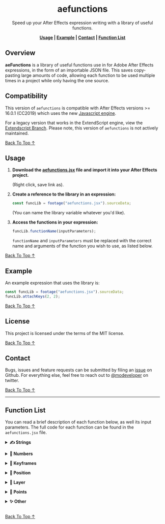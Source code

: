 <!-- Links -->
[Back To Top ↑]: #aefunctions

<div align="center">

# aefunctions

Speed up your After Effects expression writing with a library of useful functions.

**[Usage](#usage) | [Example](#example) | [Contact](#contact) | [Function List](#function-list)**

</div>

## Overview

**aeFunctions** is a library of useful functions use in for Adobe After Effects expressions, in the form of an importable JSON file. This saves copy-pasting large amounts of code, allowing each function to be used multiple times in a project while only having the one source.

## Compatibility

This version of `aefunctions` is compatible with After Effects versions >= 16.0.1 (CC2019) which uses the new [Javascript engine](https://helpx.adobe.com/after-effects/using/expression-language-reference.html).

For a legacy version that works in the ExtendScript engine, view the [Extendscript Branch](https://github.com/motiondeveloper/aefunctions/tree/extendscript). Please note, this version of `aefunctions` is not actively maintained.

[Back To Top ↑]

## Usage

1. **Download the [aefunctions.jsx](https://raw.githubusercontent.com/timhaywood/aeFunctions/master/aefunctions.jsx) file and import it into your After Effects project.**

   (Right click, save link as).

2. **Create a reference to the library in an expression:**

   ```javascript
   const funcLib = footage("aefunctions.jsx").sourceData;
   ```

   (You can name the library variable whatever you'd like).

3. **Access the functions in your expression:**

    ```javascript
    funcLib.functionName(inputParameters);
    ```

    `functionName` and `inputParameters` must be replaced with the correct name and arguments of the function you wish to use, as listed below.

[Back To Top ↑]

## Example

   An example expression that uses the library is:

   ```javascript
   const funcLib = footage("aefunctions.jsx").sourceData;
   funcLib.attachKeys(2, 2);
   ```

[Back To Top ↑]

## License

This project is licensed under the terms of the MIT license.

[Back To Top ↑]

## Contact

Bugs, issues and feature requests can be submitted by filing an [issue](https://github.com/motiondeveloper/ekeys/issues) on Github. For everything else, feel free to reach out to [@modeveloper](https://twitter.com/modeveloper) on twitter.

[Back To Top ↑]

----------

## Function List

You can read a brief description of each function below, as well its input parameters. The full code for each function can be found in the `aefunctions.jsx` file.

**<details><summary>✍️ Strings</summary>**

- **textCount**

  ```javascript
  textCount(sourceText, type);
  ```

  Returns the number of words, lines or characters in a string. Takes a string and the type of count, either `"word"`,`"line"` or `"char"`. If no count type is specified, a default of `"word"` is used.

- **cleanLines**

  ```javascript
  cleanString(string, maxLines, maxCharacters);
  ```

  Limits the maximum number of lines, as well as performing the following actions on each line:

  - Limiting the number of characters
  - Removing leading and trailing whitespace

- **textLayerIsEmpty**

  ```javascript
  textLayerIsEmpty(layer);
  ```

  Returns true is the `sourceText` property of a layer is empty, or false otherwise.

- **textLayersAreAllEmpty**

  ```javascript
  textLayersAreAllEmpty(layers);
  ```

  Returns true if all the text layers in an array have an empty `sourceText` property.

- **getNonEmptyTextLayers**

  ```javascript
  getLastNonEmptyTextLayer(layers);
  ```

  Filters out the text layers in an array that have empty `sourceText` properties.

- **textLayersAreAllEmpty**

  ```javascript
  textLayersAreAllEmpty(layers);
  ```

  Returns `true` if the text layers in a given are all empty, otherwise returns `true`.

</details>

**<details><summary>🧮 Numbers</summary>**

- **padNumber**

  ```javascript
  padNumber(num, length);
  ```

  Adds leading zeros to a number, up to a specified total length.

- **commaNum**

  ```javascript
  commaNum(num);
  ```

  Rounds and adds commas to a number (e.g. "100,000,000). Original function courtesy of Dan Ebberts.

- **countdown**

  ```javascript
  countdown(length, speed);
  ```

  Returns an string in the format `minutes:seconds`, counting down to zero from a specified number of seconds. An optional `speed` value can be given to mofify the countdown rate (defaults to `1`).

</details>

**<details><summary>🔹 Keyframes</summary>**

- **attachKeys**

  ```javascript
  attachKeys(inKeys, outKeys);
  ```

  Attaches a specified number of keyframes to the in and out point of a layer, so you can trim the layer and your keyframed animation will follow. Takes the number of in and out keyframes to attach as input.

- **bounceKeys**

  ```javascript
  bounceKeys(amp, freq, decay, keyMin, keyMax);
  ```

  Adds a bounce effect to the keyframes within a specified range. Somewhat untested.
  Adapted from [Danny Jenkins' bounce script](http://dannyjenkins.com.au/After-Effects-Expressions).

- **keyframesToArray**

  ```javascript
  keyframesToArray();
  ```

  Returns an array of keyframes, where each element is an object with `.time` and `.value` properties. Takes no inputs.

</details>

**<details><summary>📌 Position</summary>**

- **isometricPosition**

  ```javascript
  isometricPosition(pointControl, offset);
  ```

  Takes a set of 2D coordinates from a point control effect and returns isometric positions. Takes the name of the point control and an offset array as input.

- **circularMotion**

  ```javascript
  circularMotion(radius, revolutionTime, startAngle);
  ```

  Returns an animated, 2 dimensional value that moves in a circle according to a given `radius`, `revolutionTime` (time to complete one revolution), and `startAngle`.

- **circularPosition**

  ```javascript
  circularPosition(radius, angle);
  ```

  Returns a position along a circle according to a given `radius` and `angle`.

</details>

**<details><summary>🥞 Layer</summary>**

- **layersToLayerNames**

  ```javascript
  layersToLayerNames(layers);
  ```

  Returns an array of the names of all the layers in a given array.

- **layerNamesToLayers**

  ```javascript
  layerNamesToLayers(layersNames);
  ```

  Given an array of layer names, it returns an array of their perspective layers.

- **layerBoundsPath**

  ```javascript
  layerBoundsPath(buffer, sourceLayer, extend, sampleTime);
  ```

  Returns a path that is a rectangle the size of the specified layer, plus a given buffer. Takes the buffer amount, source layer, whether to include extents, and a sample time as optional inputs. If no inputs a given, it defaults to `0`, `thisLayer`, `false` and `time`.

- **layerTopLeft**

  ```javascript
  layerTopLeft(layer, sourceTime);
  ```

  Returns the top-left point of a given layer, in composition space. `sourceTime` defaults to the composition time.

- **heightIsZero**

  ```javascript
  heightIsZero(layer);
  ```

  Returns true if a layers height is 0, otherwise returns false.

- **layerIsHidden**

  ```javascript
  layerIsHidden(layer);
  ```

  Returns true if the opacity value of a layer is 0, otherwise returns false.

- **layerSize**

  ```javascript
  layerSize(layerIndex, sampleTime);
  ```

  Returns the width and height of a layer as an array. Takes the layer (index or name) and sample time as input. If no sampleTime parameter is given, a default of the current time is used.

</details>

**<details><summary>📐 Points</summary>**

- **pointsToPath**

  ```javascript
  pointsToPath(points, closed);
  ```

  Returns a path containing the given array of points. `closed` defaults to true.

- **gridPoints**

  ```javascript
  gridPoints(rows, columns, rowNum, columnNum, gridSize);
  ```

  Returns a rectangular path that is a cell of a grid.
  - `rows`: The number of rows in the grid
  - `columns`: The number of columns in the grid
  - `rowNum`: The row number of the cell
  - `columnNum`: The column number of the cell
  - `gridSize`: The total size of the grid as a 2D array. Defaults to the composition size.

</details>

**<details><summary>✨ Other</summary>**

- **effectSearch**

  ```javascript
  effectSearch(effectName);
  ```

  Returns the number of effects with a certain name, or the total number of effects if no name is given. Takes the effect name to search for as input.

- **hideLayerWhenBelow**

  ```javascript
  hideLayerWhenBelow(layerIndex);
  ```

  Returns an opacity of 0 if the specified layer has started, otherwise returns 100. Useful for quickly working with lots of stacked layers in After Effects. Takes the layer index (integer) or layer name (string) as input.

</details>

<br>

[Back To Top ↑]